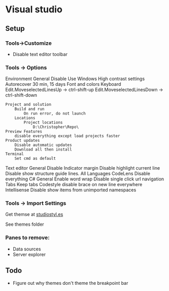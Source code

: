 # Visual studio

## Setup
### Tools->Customize
- Disable text editor toolbar

### Tools -> Options
Environment
	General
		Disable Use Windows High contrast settings
	Autorecover
		30 min, 15 days
	Font and colors
	Keyboard
		Edit.MoveselectedLinesUp -> ctrl-shift-up
		Edit.MoveselectedLinesDown -> ctrl-shift-down
		
	Project and solution
		Build and run
			On run error, do not launch
		Locations
			Project locations
				D:\Christopher\Repo\
	Preview Features
		disable everything except load projects faster
	Product updates
		Disable automatic updates
		Download all then install
	Terminal
		Set cmd as default
	
Text editor
	General
		Disable Indicator margin
		Disable highlight current line
		Disable show structure guide lines.
	All Languages
		CodeLens
			Disable everything
	C#
		General
			Enable word wrap
			Disable single click url navigation
		Tabs
			Keep tabs
		Codestyle
			disable brace on new line everywhere
		Intellisense
			Disable show items from unimported namespaces
			
### Tools -> Import Settings
Get themse at [studiostyl.es](https://studiostyl.es/)

See themes folder
	
### Panes to remove:
- Data sources
- Server explorer

## Todo
- Figure out why themes don't theme the breakpoint bar